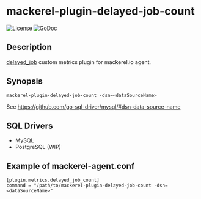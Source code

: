 mackerel-plugin-delayed-job-count
=================================

[![License](https://img.shields.io/github/license/masutaka/mackerel-plugin-delayed-job-count.svg)][license]
[![GoDoc](https://godoc.org/github.com/masutaka/mackerel-plugin-delayed-job-count?status.svg)][godoc]

[license]: https://github.com/masutaka/mackerel-plugin-delayed-job-count/blob/master/LICENSE.txt
[godoc]: https://godoc.org/github.com/masutaka/mackerel-plugin-delayed-job-count

Description
-----------

[delayed_job](https://rubygems.org/gems/delayed_job) custom metrics plugin for mackerel.io agent.

Synopsis
--------

    mackerel-plugin-delayed-job-count -dsn=<dataSourceName>

See https://github.com/go-sql-driver/mysql/#dsn-data-source-name

SQL Drivers
-----------

* MySQL
* PostgreSQL (WIP)

Example of mackerel-agent.conf
------------------------------

    [plugin.metrics.delayed_job_count]
    command = "/path/to/mackerel-plugin-delayed-job-count -dsn=<dataSourceName>"
